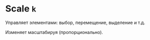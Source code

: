 # Scale `k`
Управляет элементами: выбор, перемещение, выделение и т.д.

Изменяет масштабируя (пропорционально).